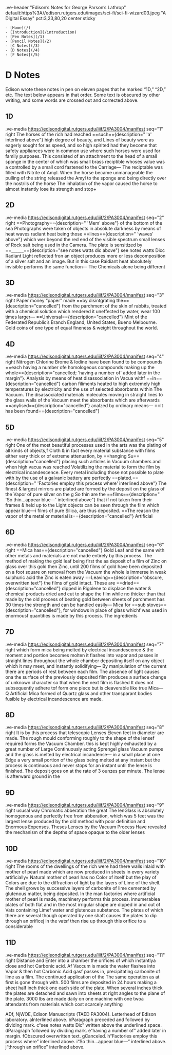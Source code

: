 .ve-header "Edison’s Notes for George Parson’s Lathrop" default:https%3A//edison.rutgers.edu/images/sci-fi/sci-fi-wizard03.jpeg "A Digital Essay" pct:3,23,80,20 center sticky

    - [Home](/)
    - [Introduction](/introduction)
    - [Pen Notes](/1)
    - [Pencil Notes](/2)
    - [C Notes](/3)
    - [D Notes](/4)
    - [F Notes](/5)
    
# D Notes

Edison wrote these notes in pen on eleven pages that he marked “1D,” “2D,” etc. The text below appears in that order. Some text is obscured by other writing, and some words are crossed out and corrected above. 

## 1D
.ve-media https://edisondigital.rutgers.edu/iiif/2/PA3004/manifest seq="1" right 
The horses of the rich had reached ==such=={description=" 'a' interlined above"} high degree of beauty, and Lines of beauty were as eagerly sought for as speed, and so high spirited had they become that safety appliances were in common use where such horses were used for family purposes. This consisted of an attachment to the head of a small sponge in the center of which was small brass reciptible whoses value was a controlled by a small cord fastened to the Carriage— The reciptable was filled with Nitrite of Amyl. When the horse became unmanageable the pulling of the string released the Amyl to the sponge and being directly over the nostrils of the horse The inhalation of the vapor caused the horse to almost instantly lose its strength and stop+
    
## 2D
.ve-media https://edisondigital.rutgers.edu/iiif/2/PA3004/manifest seq="2" right 
==Photography=={description=" 'Mem' above"} of the bottom of the sea
Photographs were taken of objects in absolute darkness by means of heat waves radiant heat being those ==lines=={description=" 'waves' above"} which wer beyond the red end of the visible spectrum small lenses of Rock salt being used in the Camera. The plate is sensitized by ==______=={description="see notes watts dic above"} see notes watts Dicc Radiant Light reflected fron an object produces more or less decomposition of a silver salt and an image. But in this case Raidiant heat absolutely invisible performs the same function— The Chemicals alone being different

## 3D
.ve-media https://edisondigital.rutgers.edu/iiif/2/PA3004/manifest seq="3" right 
Paper money “paper” made ==by disintgrating the=={description="cancelled"} from the parchment of the skin of rabbits, treated with a chemical solution which rendered it uneffected by water, wear 100 times larger—
==Universal=={description="cancelled"} Mint of the Federated Republic’s Branch England, United States, Bueno Melbourne. Gold coins of one type of equal fineness & weight throughout the world.

## 4D
.ve-media https://edisondigital.rutgers.edu/iiif/2/PA3004/manifest seq="4" right 
Nitrogen Chlorine Brome & Iodine have been found to be compounds ==each having a number ofe homologeous compounds making up the whole=={description="cancelled;  'having a number of' added later in the margin"}. Analysis by means of heat disassociation in Vacua withf ==in=={description="cancelled"} carbon filiments heated to high extremely high temperatures by electricity and the use of selected absorbants within The Vacuum. The disassociated materials molecules moving in straight lines to the glass walls of the Vacuum meet the absorbants which are afterwards ==anylised=={description="cancelled"} analzed by ordinary means—
==It has been found=={description="cancelled"}

## 5D
.ve-media https://edisondigital.rutgers.edu/iiif/2/PA3004/manifest seq="5" right 
One of the most beautiful processes used in the arts was the plating of all kinds of objects,f Cloth & in fact every material substance with films either very thick or of extreme attenuation, by ==hanging Su=={description="cancelled"} placing such articles in Vacuum chambers and when high vacua was reached Volatilizing the material to form the film by electrical incandescence. Every metal including those not possible to plate with by the use of a galvanic battery are perfectly ==plated.=={description=" 'Factories employ this process where' interlined above"} The finest & largest mirrors are plated are formed by the deposit on the glass of the Vapor of pure silver on the g So thin are the ==films=={description=" 'So thin…appear blue—' interlined above"} that if not taken from their frames & held up to the Light objects can be seen through the film which appear blue—i films of pure Silica, are thus deposited. ==The reason the vapor of the metal or material is=={description="cancelled"} Artificial 

## 6D
.ve-media https://edisondigital.rutgers.edu/iiif/2/PA3004/manifest seq="6" right 
==Mica has=={description="cancelled"} 
Gold Leaf and the same with other metals and materials are not made entirely by this process. The method of making the gold leaf being first the aa deposit of a film of Zinc on glass over this gold then Zinc, until 200 films of gold have been deposited on a foot square on removal from the Vacuum the whole is immerse in weak sulphuric acid the Zinc is eaten away ==Leaving=={description="obscure, overwritten text"} the films of gold intact. These are ==dried=={description="cancelled"} dipped in Rigolene to displace the water & chemical products dried and cut to shape the film while no thicker than that made by the old process of beating gold between sheets of parchment has 30 times the strength and can be handled easily—
Mica for ==sub stoves=={description="cancelled"}, for windows in place of glass whichf was used in enormousf quantities is made by this process. The ingredients 
    
## 7D
.ve-media https://edisondigital.rutgers.edu/iiif/2/PA3004/manifest seq="7" right 
which form mica being melted by electrical incandescence & the moment and portion becomes molten it flashes into vapor and passes in straight lines throughout the whole chamber depositing itself on any object which it may meet, and instantly solidifying—
By manipulation of the current there are periods of rest between each film. The absence of light causes ona the surface of the previously deposited film produces a surface change of unknown character so that when the next film is flashed It does not subsequently adhere tof form one piece but is cleaverable like true Mica— Q Artificial Mica formed of Quartz glass and other transparant bodies fusible by electrical incandescence are made.
    
## 8D
.ve-media https://edisondigital.rutgers.edu/iiif/2/PA3004/manifest seq="8" right 
It is by this process that telescopic Lenses Eleven feet in diameter are made. The rough mould conforming roughly to the shape of the lensef required forms the Vacuum Chamber. this is kept highly exhausted by a great number of Large Continuously acting Sprengel glass Vacuum pumps and the glass is melted by electrical incandense— in a small place at one Edge a very small portion of the glass being melted at any instant but the process is continuous and never stops for an instant until the lense is finished. The deposit goes on at the rate of 3 ounzes per minute. The lense is afterward ground in the 
    
## 9D
.ve-media https://edisondigital.rutgers.edu/iiif/2/PA3004/manifest seq="9" right 
ususal way Chromatic abberation the great The lenGlass is absolutely homogenous and perfectly free from abberation, which was 5 feet was the largest lense produced by the old method with poor definition and Enormous Expenses. Theses Lenses by the Vacuum Process Have revealed the mechanism of the depths of space opaque to the older lenses

## 10D
.ve-media https://edisondigital.rutgers.edu/iiif/2/PA3004/manifest seq="10" right 
The rooms of the dwellings of the rich were had there walls inlaid with mother of pearl made which are now produced in sheets in every variety artificially= Natural mother of pearl has no Color of itself but the play of Colors are due to the diffraction of light by the layers of Lime of the shell. The shell grows by successive layers of carbonite of lime cemented by glutenous matter, being deposited. In the man factories where artificial mother of pearl is made, machinery performs this process. innumerablea plates of both flat and in the most irrigular shape are dipped in and out of Vats containing Limef water and glutenous substance. The plates of which there are several though operated by one shaft causes the plates to dip through an orificej in the vatsf then rise up through this orifice to a considerable 
    
## 11D
.ve-media https://edisondigital.rutgers.edu/iiif/2/PA3004/manifest seq="11" right 
Distance and Enter into a chamber the orifices of which instantlya close and hot Carbonic acid. Af Vaccum is made the water flashes into Vapor & then hot Carbonic Acid gasf passes in, precipitating carbonite of lime as a film. The continued application of the The same operation as at first is gone through with. 500 films are deposited in 24 hours making a sheet half inch thick one each side of the plate. When several inches thick the plates are detached and sawn into sheets at right angles to the plane of the plate. 3000 lbs are made daily on one machine with one twoa attendants from materials which cost scarcely anything

ADf, NjWOE, Edison Manuscripts (TAED PA3004). Letterhead of Edison laboratory. 
aInterlined above. 
bParagraph preceded and followed by dividing mark. 
c“see notes watts Dic” written above the underlined space. 
dParagraph followed by dividing mark. 
e“having a number of” added later in margin. 
fObscured overwritten text. 
gCanceled.
 h“Factories employ this process where” interlined above. 
i“So thin…appear blue—” interlined above. 
j“through an orifice” interlined above.
